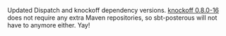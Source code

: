 Updated Dispatch and knockoff dependency versions. [knockoff 0.8.0-16][kn] 
does not require any extra Maven repositories, so sbt-posterous will not 
have to anymore either. Yay!

[kn]: http://implicit.ly/knockoff-080-16
